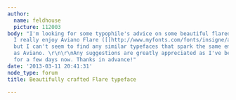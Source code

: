 ```yaml
---
author:
  name: feldhouse
  picture: 112003
body: "I'm looking for some typophile's advice on some beautiful flared typeface.
  I really enjoy Aviano Flare ([[http://www.myfonts.com/fonts/insigne/aviano-flare/]])
  but I can't seem to find any similar typefaces that spark the same emotional feel
  as Aviano. \r\n\r\nAny suggestions are greatly appreciated as I've been searching
  for a few days now. Thanks in advance!"
date: '2013-03-11 20:41:31'
node_type: forum
title: Beautifully crafted Flare typeface

---
```

